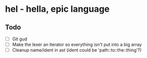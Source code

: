 # hel - **h**ella, **e**pic **l**anguage

## Todo
- [ ] Git gud
- [ ] Make the lexer an iterator so everything isn't put into a big array
- [ ] Cleanup name/ident in ast (ident could be 'path::to::the::thing'?)
